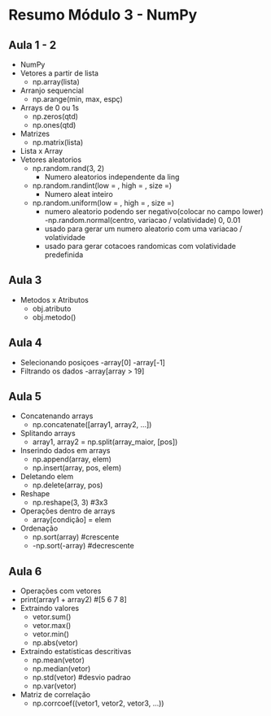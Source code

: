 # Resumo Módulo 3 - NumPy

## Aula 1 - 2
- NumPy
- Vetores a partir de lista
    - np.array(lista)
- Arranjo sequencial
    - np.arange(min, max, espç)
- Arrays de 0 ou 1s
    - np.zeros(qtd)
    - np.ones(qtd)
- Matrizes
    - np.matrix(lista)
- Lista x Array
- Vetores aleatorios
    - np.random.rand(3, 2)
        - Numero aleatorios independente da ling
    - np.random.randint(low = , high = , size =)
        - Numero aleat inteiro
    - np.random.uniform(low = , high = , size =)
        - numero aleatorio podendo ser negativo(colocar no campo lower)
    -np.random.normal(centro, variacao / volatividade) 0, 0.01
        - usado para gerar um numero aleatorio com uma variacao / volatividade
        - usado para gerar cotacoes randomicas com volatividade predefinida

    
## Aula 3
- Metodos x Atributos
    - obj.atributo
    - obj.metodo()
<!-- https://numpy.org/doc/stable/reference/generated/numpy.ndarray.html -->

## Aula 4
- Selecionando posiçoes
    -array[0]
    -array[-1]
- Filtrando os dados
    -array[array > 19]

## Aula 5
- Concatenando arrays
    - np.concatenate([array1, array2, ...])
- Splitando arrays
    - array1, array2 = np.split(array_maior, [pos])
- Inserindo dados em arrays
    - np.append(array, elem)
    - np.insert(array, pos, elem)
- Deletando elem
    - np.delete(array, pos)
- Reshape
    - np.reshape(3, 3) #3x3
- Operações dentro de arrays
    - array[condição] = elem
- Ordenação
    - np.sort(array) #crescente
    - -np.sort(-array) #decrescente

## Aula 6
- Operações com vetores
- print(array1 + array2) #[5 6 7 8]
- Extraindo valores
    - vetor.sum()
    - vetor.max()
    - vetor.min()
    - np.abs(vetor)
- Extraindo estatísticas descritivas
    - np.mean(vetor)
    - np.median(vetor)
    - np.std(vetor) #desvio padrao
    - np.var(vetor)
- Matriz de correlação
    - np.corrcoef((vetor1, vetor2, vetor3, ...))
    